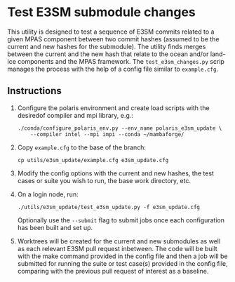 # Test E3SM submodule changes

This utility is designed to test a sequence of E3SM commits related to a given
MPAS component between two commit hashes (assumed to be the current and new
hashes for the submodule).  The utility finds merges between the current and
the new hash that relate to the ocean and/or land-ice components and the MPAS
framework.  The `test_e3sm_changes.py` scrip manages the process with the
help of a config file similar to `example.cfg`.

## Instructions

1. Configure the polaris environment and create load scripts with the desiredof
   compiler and mpi library, e.g.:
   ```shell
   ./conda/configure_polaris_env.py --env_name polaris_e3sm_update \
       --compiler intel --mpi impi --conda ~/mambaforge/
   ```

2. Copy `example.cfg` to the base of the branch:
   ```shell
   cp utils/e3sm_update/example.cfg e3sm_update.cfg
   ```

3. Modify the config options with the current and new hashes, the test cases
   or suite you wish to run, the base work directory, etc.

4. On a login node, run:
   ```shell
   ./utils/e3sm_update/test_e3sm_update.py -f e3sm_update.cfg
   ```
   Optionally use the `--submit` flag to submit jobs once each configuration
   has been built and set up.

5. Worktrees will be created for the current and new submodules as well as
   each relevant E3SM pull request inbetween.  The code will be built with the
   make command provided in the config file and then a job will be submitted
   for running the suite or test case(s) provided in the config file, comparing
   with the previous pull request of interest as a baseline.
